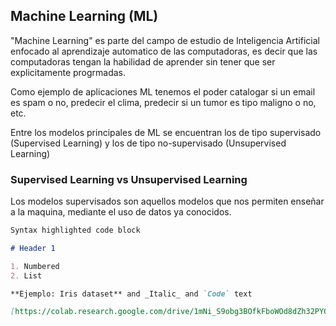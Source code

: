 ## Machine Learning  (ML)

"Machine Learning" es parte del campo de estudio de Inteligencia Artificial enfocado al aprendizaje automatico de las computadoras, es decir que las computadoras tengan la habilidad de aprender sin  tener que ser explicitamente progrmadas.

Como ejemplo de aplicaciones ML tenemos el poder catalogar si un email es spam o no, predecir el clima, predecir si un tumor es tipo maligno o no, etc.

Entre los modelos principales de ML se encuentran los de tipo supervisado (Supervised Learning) y los de tipo no-supervisado (Unsupervised Learning) 

### Supervised Learning vs Unsupervised Learning

Los modelos supervisados son aquellos modelos que nos permiten enseñar a la maquina, mediante el uso de datos ya conocidos.

```markdown
Syntax highlighted code block

# Header 1

1. Numbered
2. List

**Ejemplo: Iris dataset** and _Italic_ and `Code` text

[https://colab.research.google.com/drive/1mNi_S9obg3BOfkFboWOd8dZh32PYQGnW](Supervised Learning: Iris dataset) and ![Image](src)
```
